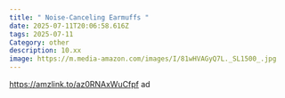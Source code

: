 ```yaml
---
title: " Noise-Canceling Earmuffs "
date: 2025-07-11T20:06:58.616Z
tags: 2025-07-11
Category: other
description: 10.xx
image: https://m.media-amazon.com/images/I/81wHVAGyQ7L._SL1500_.jpg
---
```

https://amzlink.to/az0RNAxWuCfpf ad